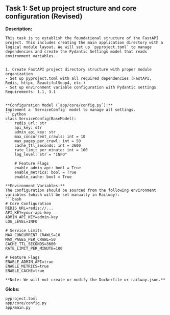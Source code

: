## Task 1: Set up project structure and core configuration (Revised)

**Description:**

````
This task is to establish the foundational structure of the FastAPI project. This includes creating the main application directory with a logical module layout. We will set up `pyproject.toml` to manage dependencies and create the Pydantic Settings model that reads environment variables.


1. Create FastAPI project directory structure with proper module organization
- Set up pyproject.toml with all required dependencies (FastAPI, Redis, httpx, BeautifulSoup4, etc.)
- Set up environment variable configuration with Pydantic settings
Requirements: 1.1, 3.1


**Configuration Model (`app/core/config.py`):**
Implement a `ServiceConfig` model to manage all settings.
```python
class ServiceConfig(BaseModel):
    redis_url: str
    api_key: str
    admin_api_key: str
    max_concurrent_crawls: int = 10
    max_pages_per_crawl: int = 50
    cache_ttl_seconds: int = 3600
    rate_limit_per_minute: int = 100
    log_level: str = "INFO"

    # Feature Flags
    enable_admin_api: bool = True
    enable_metrics: bool = True
    enable_cache: bool = True
````

````
**Environment Variables:**
The configuration should be sourced from the following environment variables (which will be set manually in Railway):
```bash
# Core Configuration
REDIS_URL=redis://...
API_KEY=your-api-key
ADMIN_API_KEY=admin-key
LOG_LEVEL=INFO

# Service Limits
MAX_CONCURRENT_CRAWLS=10
MAX_PAGES_PER_CRAWL=50
CACHE_TTL_SECONDS=3600
RATE_LIMIT_PER_MINUTE=100

# Feature Flags
ENABLE_ADMIN_API=true
ENABLE_METRICS=true
ENABLE_CACHE=true
````

```
**Note: We will not create or modify the Dockerfile or railway.json.**
```

**Globs:**

```
pyproject.toml
app/core/config.py
app/main.py
```
